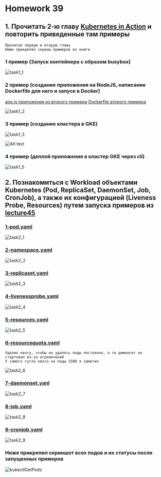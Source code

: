 # Homework 39

## 1. Прочитать 2-ю главу [Kubernetes in Action](https://github.com/tms-dos17-onl/_sandbox/blob/main/lecture44/kubernetes-in-action.pdf) и повторить приведенные там примеры

```text
Прочитал первую и вторую главу
Ниже прикрепил скрины примеров из книги
```

### 1 пример (Запуск контейнера с образом busybox)

![task1_1](screenshots/task1_1.png)

### 2 пример (создание приложения на NodeJS, написание Dockerfile для него и запуск в Docker)

[app.js приложения из второго примера](book-example/node-js-app/app.js)
[Dockerfile второго примера](book-example/node-js-app/Dockerfile)

![task1_2](screenshots/task1_2.png)

### 3 пример (создание кластера в GKE)

![task1_3](screenshots/task1_3.png)

![Alt text](screenshots/task1_4.png)

### 4 пример (деплой приложения в кластер GKE через cli)

![task1_5](screenshots/task1_5.png)

## 2. Познакомиться с Workload объектами Kubernetes (Pod, ReplicaSet, DaemonSet, Job, CronJob), а также их конфигурацией (Liveness Probe, Resources) путем запуска примеров из [lecture45](https://github.com/tms-dos17-onl/_sandbox/tree/main/lecture45)

### [1-pod.yaml](lecture-examples/1-pod.yaml)

![task2_1](screenshots/task2_1.png)

### [2-namespace.yaml](lecture-examples/2-namespace.yaml)

![task2_2](screenshots/task2_2.png)

### [3-replicaset.yaml](lecture-examples/3-replicaset.yaml)

![task2_3](screenshots/task2_3.png)

### [4-livenessprobe.yaml](lecture-examples/4-livenessprobe.yaml)

![task2_4](screenshots/task2_4.png)

### [5-resources.yaml](lecture-examples/5-resources.yaml)

![task2_5](screenshots/task2_5.png)

### [6-resourcequota.yaml](lecture-examples/6-resourcequota.yaml)

```text
Удалил квоту, чтобы не удалять поды постоянно, а то демонсет не стартовал из-за ограничений
У самого гугла квота на поды 1500 я заметил
```

![task2_6](screenshots/task2_6.png)

### [7-daemonset.yanl](lecture-examples/7-daemonset.yaml)

![task2_7](screenshots/task2_7.png)

### [8-job.yaml](lecture-examples/8-job.yaml)

![task2_8](screenshots/task2_8.png)

### [9-cronjob.yaml](lecture-examples/9-cronjob.yaml)

![task2_9](screenshots/task2_9.png)

### Ниже прикрепил скриншот всех подов и их статусы после запущенных примеров

![kubectlGetPods](screenshots/kubectlGetPods.png)

